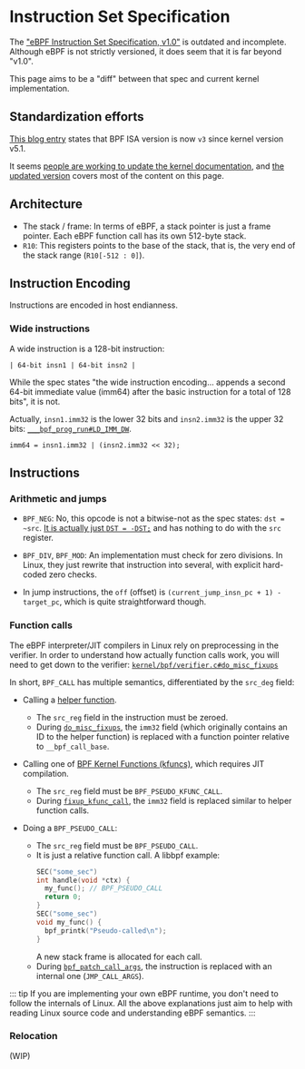 # Instruction Set Specification

The ["eBPF Instruction Set Specification, v1.0"](https://docs.kernel.org/bpf/instruction-set.html) is outdated and incomplete.
Although eBPF is not strictly versioned, it does seem that it is far beyond "v1.0".

This page aims to be a "diff" between that spec and current kernel implementation.

## Standardization efforts

[This blog entry](https://pchaigno.github.io/bpf/2021/10/20/ebpf-instruction-sets.html) states
that BPF ISA version is now `v3` since kernel version v5.1.

It seems [people are working to update the kernel documentation](https://github.com/dthaler/ebpf-docs/pull/4),
and [the updated version](https://github.com/dthaler/ebpf-docs/blob/update/isa/kernel.org/instruction-set.rst) covers most of the content on this page.

## Architecture

- The stack / frame: In terms of eBPF, a stack pointer is just a frame pointer.
  Each eBPF function call has its own 512-byte stack.
- `R10`: This registers points to the base of the stack,
  that is, the very end of the stack range (`R10[-512 : 0]`).

## Instruction Encoding

Instructions are encoded in host endianness.

### Wide instructions

A wide instruction is a 128-bit instruction:

```
| 64-bit insn1 | 64-bit insn2 |
```

While the spec states "the wide instruction encoding... appends a second 64-bit immediate value (imm64)
after the basic instruction for a total of 128 bits", it is not.

Actually, `insn1.imm32` is the lower 32 bits and `insn2.imm32` is the upper 32 bits:
[`___bpf_prog_run#LD_IMM_DW`](https://github.com/torvalds/linux/blob/4dc12f37a8e98e1dca5521c14625c869537b50b6/kernel/bpf/core.c#L1738).

```
imm64 = insn1.imm32 | (insn2.imm32 << 32);
```

## Instructions

### Arithmetic and jumps

- `BPF_NEG`: No, this opcode is not a bitwise-not as the spec states: `dst = ~src`.
  [It is actually just `DST = -DST;`](https://github.com/torvalds/linux/blob/4dc12f37a8e98e1dca5521c14625c869537b50b6/kernel/bpf/core.c#L1719-L1724)
  and has nothing to do with the `src` register.
  
- `BPF_DIV`, `BPF_MOD`: An implementation must check for zero divisions.
  In Linux, they just rewrite that instruction into several, with explicit hard-coded zero checks.

- In jump instructions, the `off` (offset) is `(current_jump_insn_pc + 1) - target_pc`,
  which is quite straightforward though.

### Function calls

The eBPF interpreter/JIT compilers in Linux rely on preprocessing in the verifier.
In order to understand how actually function calls work, you will need to get down to the verifier:
[`kernel/bpf/verifier.c#do_misc_fixups`](https://github.com/torvalds/linux/blob/4dc12f37a8e98e1dca5521c14625c869537b50b6/kernel/bpf/verifier.c#L13893-L14412)

In short, `BPF_CALL` has multiple semantics, differentiated by the `src_deg` field:

- Calling a [helper function](https://docs.kernel.org/bpf/helpers.html).
  - The `src_reg` field in the instruction must be zeroed.
  - During [`do_misc_fixups`](https://github.com/torvalds/linux/blob/4dc12f37a8e98e1dca5521c14625c869537b50b6/kernel/bpf/verifier.c#L14378-L14389),
    the `imm32` field (which originally contains an ID to the helper function) is replaced with a function pointer relative to `__bpf_call_base`.

- Calling one of [BPF Kernel Functions (kfuncs)](https://docs.kernel.org/bpf/kfuncs.html), which requires JIT compilation.
  - The `src_reg` field must be `BPF_PSEUDO_KFUNC_CALL`.
  - During [`fixup_kfunc_call`](https://github.com/torvalds/linux/blob/4dc12f37a8e98e1dca5521c14625c869537b50b6/kernel/bpf/verifier.c#L13868-L13891),
    the `imm32` field is replaced similar to helper function calls.

- Doing a `BPF_PSEUDO_CALL`:
  - The `src_reg` field must be `BPF_PSEUDO_CALL`.
  - It is just a relative function call. A libbpf example:
    ```c {3}
    SEC("some_sec")
    int handle(void *ctx) {
      my_func(); // BPF_PSEUDO_CALL
      return 0;
    }
    SEC("some_sec")
    void my_func() {
      bpf_printk("Pseudo-called\n");
    }
    ```
    A new stack frame is allocated for each call.
  - During [`bpf_patch_call_args`](https://github.com/torvalds/linux/blob/4dc12f37a8e98e1dca5521c14625c869537b50b6/kernel/bpf/core.c#L2067-L2074),
    the instruction is replaced with an internal one (`JMP_CALL_ARGS`).
    
::: tip
If you are implementing your own eBPF runtime, you don't need to follow the internals of Linux.
All the above explanations just aim to help with reading Linux source code and understanding eBPF semantics.
:::

### Relocation

(WIP) <!-- TODO: Try to explain this mess -->
